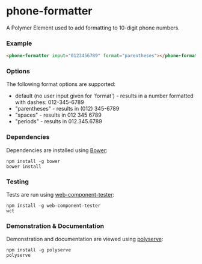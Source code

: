# phone-formatter

A Polymer Element used to add formatting to 10-digit phone numbers.

### Example
```html
<phone-formatter input="0123456789" format="parentheses"></phone-formatter>
```

### Options

The following format options are supported:
- default (no user input given for 'format') - results in a number formatted with dashes: 012-345-6789
- "parentheses" - results in (012) 345-6789
- "spaces" - results in 012 345 6789
- "periods" - results in 012.345.6789

### Dependencies

Dependencies are installed using [Bower](http://bower.io/):

    npm install -g bower
    bower install

### Testing

Tests are run using [web-component-tester](https://github.com/Polymer/web-component-tester):

    npm install -g web-component-tester
    wct

### Demonstration & Documentation

Demonstration and documentation are viewed using [polyserve](https://github.com/PolymerLabs/polyserve):

    npm install -g polyserve
    polyserve

